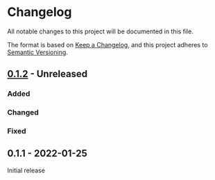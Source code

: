 # Changelog

All notable changes to this project will be documented in this file.

The format is based on [Keep a Changelog](https://keepachangelog.com/en/1.0.0/), and this project adheres to [Semantic Versioning](https://semver.org/spec/v2.0.0.html).


## [0.1.2] - Unreleased

[0.1.2]: https://github.com/streem/streem-sdk-jvm/compare/v0.1.1...HEAD

### Added

### Changed

### Fixed


## 0.1.1 - 2022-01-25

Initial release

